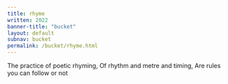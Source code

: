 ```yaml
---
title: rhyme
written: 2022
banner-title: "bucket" 
layout: default
subnav: bucket
permalink: /bucket/rhyme.html
---
```


<div class="poem">
The practice of poetic rhyming,  
Of rhythm and metre and timing,  
Are rules you can follow  
or not
</div>

